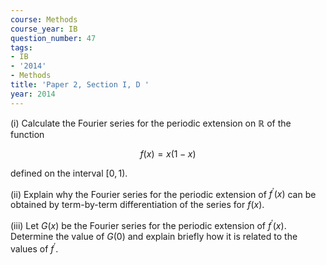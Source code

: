 ```yaml
---
course: Methods
course_year: IB
question_number: 47
tags:
- IB
- '2014'
- Methods
title: 'Paper 2, Section I, D '
year: 2014
---
```




(i) Calculate the Fourier series for the periodic extension on $\mathbb{R}$ of the function

$$f(x)=x(1-x)$$

defined on the interval $[0,1)$.

(ii) Explain why the Fourier series for the periodic extension of $f^{\prime}(x)$ can be obtained by term-by-term differentiation of the series for $f(x)$.

(iii) Let $G(x)$ be the Fourier series for the periodic extension of $f^{\prime}(x)$. Determine the value of $G(0)$ and explain briefly how it is related to the values of $f^{\prime}$.